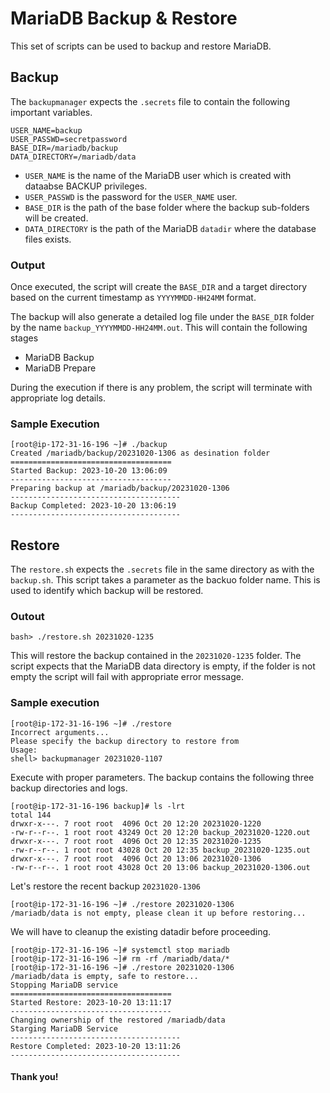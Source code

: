 # MariaDB Backup & Restore

This set of scripts can be used to backup and restore MariaDB. 

## Backup

The `backupmanager` expects the `.secrets` file to contain the following important variables. 

```
USER_NAME=backup
USER_PASSWD=secretpassword
BASE_DIR=/mariadb/backup
DATA_DIRECTORY=/mariadb/data
```

- `USER_NAME` is the name of the MariaDB user which is created with dataabse BACKUP privileges.
- `USER_PASSWD` is the password for the `USER_NAME` user.
- `BASE_DIR` is the path of the base folder where the backup sub-folders will be created.
- `DATA_DIRECTORY` is the path of the MariaDB `datadir` where the database files exists.

### Output

Once executed, the script will create the `BASE_DIR` and a target directory based on the current timestamp as `YYYYMMDD-HH24MM` format.

The backup will also generate a detailed log file under the `BASE_DIR` folder by the name `backup_YYYYMMDD-HH24MM.out`. This will contain the following stages

- MariaDB Backup
- MariaDB Prepare

During the execution if there is any problem, the script will terminate with appropriate log details.

### Sample Execution

```
[root@ip-172-31-16-196 ~]# ./backup
Created /mariadb/backup/20231020-1306 as desination folder
====================================
Started Backup: 2023-10-20 13:06:09
------------------------------------
Preparing backup at /mariadb/backup/20231020-1306
--------------------------------------
Backup Completed: 2023-10-20 13:06:19
--------------------------------------
```

## Restore

The `restore.sh` expects the `.secrets` file in the same directory as with the `backup.sh`. This script takes a parameter as the backuo folder name. This is used to identify which backup will be restored. 

### Outout

```
bash> ./restore.sh 20231020-1235
```

This will restore the backup contained in the `20231020-1235` folder. The script expects that the MariaDB data directory is empty, if the folder is not empty the script will fail with appropriate error message.

### Sample execution

```
[root@ip-172-31-16-196 ~]# ./restore
Incorrect arguments...
Please specify the backup directory to restore from
Usage:
shell> backupmanager 20231020-1107
```

Execute with proper parameters. The backup contains the following three backup directories and logs.

```
[root@ip-172-31-16-196 backup]# ls -lrt
total 144
drwxr-x---. 7 root root  4096 Oct 20 12:20 20231020-1220
-rw-r--r--. 1 root root 43249 Oct 20 12:20 backup_20231020-1220.out
drwxr-x---. 7 root root  4096 Oct 20 12:35 20231020-1235
-rw-r--r--. 1 root root 43028 Oct 20 12:35 backup_20231020-1235.out
drwxr-x---. 7 root root  4096 Oct 20 13:06 20231020-1306
-rw-r--r--. 1 root root 43028 Oct 20 13:06 backup_20231020-1306.out
```

Let's restore the recent backup `20231020-1306`

```
[root@ip-172-31-16-196 ~]# ./restore 20231020-1306
/mariadb/data is not empty, please clean it up before restoring...
```

We will have to cleanup the existing datadir before proceeding.

```
[root@ip-172-31-16-196 ~]# systemctl stop mariadb
[root@ip-172-31-16-196 ~]# rm -rf /mariadb/data/*
[root@ip-172-31-16-196 ~]# ./restore 20231020-1306
/mariadb/data is empty, safe to restore...
Stopping MariaDB service
====================================
Started Restore: 2023-10-20 13:11:17
------------------------------------
Changing ownership of the restored /mariadb/data
Starging MariaDB Service
--------------------------------------
Restore Completed: 2023-10-20 13:11:26
--------------------------------------
```

#### Thank you!

